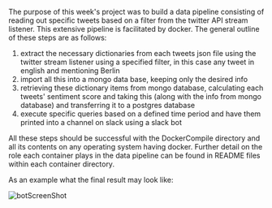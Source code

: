 The purpose of this week's project was to build a data pipeline consisting of reading out specific tweets based on a filter from the twitter API stream listener. This extensive pipeline is facilitated by docker. The general outline of these steps are as follows:

1. extract the necessary dictionaries from each tweets json file using the twitter stream listener using a specified filter, in this case any tweet in english and mentioning Berlin
2. import all this into a mongo data base, keeping only the desired info
3. retrieving these dictionary items from mongo database, calculating each tweets' sentiment score and taking this (along with the info from mongo database) and transferring it to a postgres database
4. execute specific queries based on a defined time period and have them printed into a channel on slack using a slack bot

All these steps should be successful with the DockerCompile directory and all its contents on any operating system having docker. Further detail on the role each container plays in the data pipeline can be found in README files within each container directory.

As an example what the final result may look like:

![botScreenShot](https://user-images.githubusercontent.com/52377705/86530400-b64d4a80-beb8-11ea-835f-079860cfad61.png)
